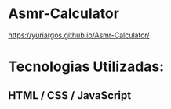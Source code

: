 # Asmr-Calculator

https://yuriargos.github.io/Asmr-Calculator/

# Tecnologias Utilizadas:
## HTML / CSS / JavaScript
